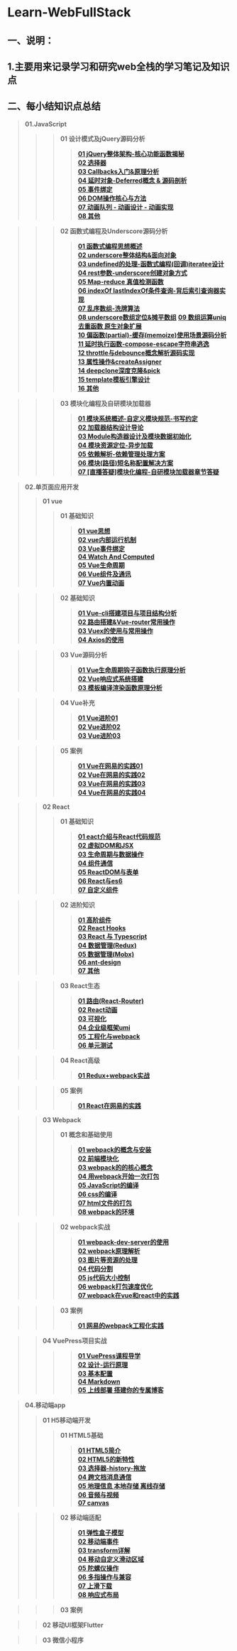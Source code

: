 # Learn-WebFullStack
## 一、说明：
## 1.主要用来记录学习和研究web全栈的学习笔记及知识点


## 二、每小结知识点总结
> **01.JavaScript**
>>> **01 设计模式及jQuery源码分析**
>>>> [**01 jQuery整体架构-核心功能函数揭秘**](https://github.com/lotosv2010/Learn-WebFullStack/blob/master/docs/Markdown/02-JavaScript/01-%E8%AE%BE%E8%AE%A1%E6%A8%A1%E5%BC%8F%20jQuery%E6%BA%90%E7%A0%81%E5%88%86%E6%9E%90/01-jQuery%E6%95%B4%E4%BD%93%E6%9E%B6%E6%9E%84-%E6%A0%B8%E5%BF%83%E5%8A%9F%E8%83%BD%E5%87%BD%E6%95%B0%E6%8F%AD%E7%A7%98.md)  
>>>> [**02 选择器**](https://github.com/lotosv2010/Learn-WebFullStack/blob/master/docs/Markdown/02-JavaScript/01-%E8%AE%BE%E8%AE%A1%E6%A8%A1%E5%BC%8F%20jQuery%E6%BA%90%E7%A0%81%E5%88%86%E6%9E%90/02-%E9%80%89%E6%8B%A9%E5%99%A8.md)  
>>>> [**03 Callbacks入门&原理分析**](https://github.com/lotosv2010/Learn-WebFullStack/blob/master/docs/Markdown/02-JavaScript/01-%E8%AE%BE%E8%AE%A1%E6%A8%A1%E5%BC%8F%20jQuery%E6%BA%90%E7%A0%81%E5%88%86%E6%9E%90/03-Callbacks%E5%85%A5%E9%97%A8%26%E5%8E%9F%E7%90%86%E5%88%86%E6%9E%90.md)  
>>>> [**04 延时对象-Deferred概念 & 源码剖析**](https://github.com/lotosv2010/Learn-WebFullStack/blob/master/docs/Markdown/02-JavaScript/01-%E8%AE%BE%E8%AE%A1%E6%A8%A1%E5%BC%8F%20jQuery%E6%BA%90%E7%A0%81%E5%88%86%E6%9E%90/04-%E5%BB%B6%E6%97%B6%E5%AF%B9%E8%B1%A1-Deferred%E6%A6%82%E5%BF%B5%20%26%20%E6%BA%90%E7%A0%81%E5%89%96%E6%9E%90.md)  
>>>> [**05 事件绑定**](https://github.com/lotosv2010/Learn-WebFullStack/blob/master/docs/Markdown/02-JavaScript/01-%E8%AE%BE%E8%AE%A1%E6%A8%A1%E5%BC%8F%20jQuery%E6%BA%90%E7%A0%81%E5%88%86%E6%9E%90/05-%E4%BA%8B%E4%BB%B6%E7%BB%91%E5%AE%9A.md)  
>>>> [**06 DOM操作核心与方法**](https://github.com/lotosv2010/Learn-WebFullStack/blob/master/docs/Markdown/02-JavaScript/01-%E8%AE%BE%E8%AE%A1%E6%A8%A1%E5%BC%8F%20jQuery%E6%BA%90%E7%A0%81%E5%88%86%E6%9E%90/06-DOM%E6%93%8D%E4%BD%9C%E6%A0%B8%E5%BF%83%E4%B8%8E%E6%96%B9%E6%B3%95.md)  
>>>> [**07 动画队列 - 动画设计 - 动画实现**](https://github.com/lotosv2010/Learn-WebFullStack/blob/master/docs/Markdown/02-JavaScript/01-%E8%AE%BE%E8%AE%A1%E6%A8%A1%E5%BC%8F%20jQuery%E6%BA%90%E7%A0%81%E5%88%86%E6%9E%90/07-%E5%8A%A8%E7%94%BB%E9%98%9F%E5%88%97%20-%20%E5%8A%A8%E7%94%BB%E8%AE%BE%E8%AE%A1%20-%20%E5%8A%A8%E7%94%BB%E5%AE%9E%E7%8E%B0%20-%20%E5%89%AF%E6%9C%AC.md)  
>>>> [**08 其他**](https://github.com/lotosv2010/Learn-WebFullStack/blob/master/docs/Markdown/02-JavaScript/01-%E8%AE%BE%E8%AE%A1%E6%A8%A1%E5%BC%8F%20jQuery%E6%BA%90%E7%A0%81%E5%88%86%E6%9E%90/08-%E5%85%B6%E4%BB%96.md)  

>>> **02 函数式编程及Underscore源码分析**
>>>> [**01 函数式编程思想概述**](https://github.com/lotosv2010/Learn-WebFullStack/blob/master/docs/Markdown/02-JavaScript/02-%E5%87%BD%E6%95%B0%E5%BC%8F%E7%BC%96%E7%A8%8B%20Underscore%E6%BA%90%E7%A0%81%E5%88%86%E6%9E%90/01-%E5%87%BD%E6%95%B0%E5%BC%8F%E7%BC%96%E7%A8%8B%E6%80%9D%E6%83%B3%E6%A6%82%E8%BF%B0.md)  
>>>> [**02 underscore整体结构&面向对象**](https://github.com/lotosv2010/Learn-WebFullStack/blob/master/docs/Markdown/02-JavaScript/02-%E5%87%BD%E6%95%B0%E5%BC%8F%E7%BC%96%E7%A8%8B%20Underscore%E6%BA%90%E7%A0%81%E5%88%86%E6%9E%90/02-underscore%E6%95%B4%E4%BD%93%E7%BB%93%E6%9E%84%20%26%20%E9%9D%A2%E5%90%91%E5%AF%B9%E8%B1%A1.md)  
>>>> [**03 undefined的处理-函数式编程(回调)iteratee设计**](https://github.com/lotosv2010/Learn-WebFullStack/blob/master/docs/Markdown/02-JavaScript/02-%E5%87%BD%E6%95%B0%E5%BC%8F%E7%BC%96%E7%A8%8B%20Underscore%E6%BA%90%E7%A0%81%E5%88%86%E6%9E%90/03-undefined%E7%9A%84%E5%A4%84%E7%90%86%20-%20%E5%87%BD%E6%95%B0%E5%BC%8F%E7%BC%96%E7%A8%8B(%E5%9B%9E%E8%B0%83)iteratee%E8%AE%BE%E8%AE%A1.md)  
>>>> [**04 rest参数-underscore创建对象方式**](https://github.com/lotosv2010/Learn-WebFullStack/blob/master/docs/Markdown/02-JavaScript/02-%E5%87%BD%E6%95%B0%E5%BC%8F%E7%BC%96%E7%A8%8B%20Underscore%E6%BA%90%E7%A0%81%E5%88%86%E6%9E%90/04-rest%E5%8F%82%E6%95%B0%20-%20underscore%E5%88%9B%E5%BB%BA%E5%AF%B9%E8%B1%A1%E6%96%B9%E5%BC%8F.md)  
>>>> [**05 Map-reduce 真值检测函数**](https://github.com/lotosv2010/Learn-WebFullStack/blob/master/docs/Markdown/02-JavaScript/02-%E5%87%BD%E6%95%B0%E5%BC%8F%E7%BC%96%E7%A8%8B%20Underscore%E6%BA%90%E7%A0%81%E5%88%86%E6%9E%90/05-Map-reduce%20%E7%9C%9F%E5%80%BC%E6%A3%80%E6%B5%8B%E5%87%BD%E6%95%B0.md)  
>>>> [**06 indexOf lastIndexOf条件查询-背后索引查询器实现**](https://github.com/lotosv2010/Learn-WebFullStack/blob/master/docs/Markdown/02-JavaScript/02-%E5%87%BD%E6%95%B0%E5%BC%8F%E7%BC%96%E7%A8%8B%20Underscore%E6%BA%90%E7%A0%81%E5%88%86%E6%9E%90/06-indexOf%20lastIndexOf%E6%9D%A1%E4%BB%B6%E6%9F%A5%E8%AF%A2-%E8%83%8C%E5%90%8E%E7%B4%A2%E5%BC%95%E6%9F%A5%E8%AF%A2%E5%99%A8%E5%AE%9E%E7%8E%B0.md)  
>>>> [**07 乱序数组-洗牌算法**](https://github.com/lotosv2010/Learn-WebFullStack/blob/master/docs/Markdown/02-JavaScript/02-%E5%87%BD%E6%95%B0%E5%BC%8F%E7%BC%96%E7%A8%8B%20Underscore%E6%BA%90%E7%A0%81%E5%88%86%E6%9E%90/07-%E4%B9%B1%E5%BA%8F%E6%95%B0%E7%BB%84%20-%20%E6%B4%97%E7%89%8C%E7%AE%97%E6%B3%95.md)  
>>>> [**08 underscore数组定位&摊平数组**](https://github.com/lotosv2010/Learn-WebFullStack/blob/master/docs/Markdown/02-JavaScript/02-%E5%87%BD%E6%95%B0%E5%BC%8F%E7%BC%96%E7%A8%8B%20Underscore%E6%BA%90%E7%A0%81%E5%88%86%E6%9E%90/08-underscore%E6%95%B0%E7%BB%84%E5%AE%9A%E4%BD%8D%20%26%20%E6%91%8A%E5%B9%B3%E6%95%B0%E7%BB%84.md) 
>>>> [**09 数组运算uniq去重函数 原生对象扩展**](https://github.com/lotosv2010/Learn-WebFullStack/blob/master/docs/Markdown/02-JavaScript/02-%E5%87%BD%E6%95%B0%E5%BC%8F%E7%BC%96%E7%A8%8B%20Underscore%E6%BA%90%E7%A0%81%E5%88%86%E6%9E%90/09-%E6%95%B0%E7%BB%84%E8%BF%90%E7%AE%97uniq%E5%8E%BB%E9%87%8D%E5%87%BD%E6%95%B0%20%E5%8E%9F%E7%94%9F%E5%AF%B9%E8%B1%A1%E6%89%A9%E5%B1%95.md)  
>>>> [**10 偏函数(partial)-缓存(memoize)使用场景源码分析**](https://github.com/lotosv2010/Learn-WebFullStack/blob/master/docs/Markdown/02-JavaScript/02-%E5%87%BD%E6%95%B0%E5%BC%8F%E7%BC%96%E7%A8%8B%20Underscore%E6%BA%90%E7%A0%81%E5%88%86%E6%9E%90/10-%E5%81%8F%E5%87%BD%E6%95%B0(partial)%20-%20%E7%BC%93%E5%AD%98(memoize)%E4%BD%BF%E7%94%A8%E5%9C%BA%E6%99%AF%E6%BA%90%E7%A0%81%E5%88%86%E6%9E%90.md)  
>>>> [**11 延时执行函数-compose-escape字符串逃逸**](https://github.com/lotosv2010/Learn-WebFullStack/blob/master/docs/Markdown/02-JavaScript/02-%E5%87%BD%E6%95%B0%E5%BC%8F%E7%BC%96%E7%A8%8B%20Underscore%E6%BA%90%E7%A0%81%E5%88%86%E6%9E%90/11-%E5%BB%B6%E6%97%B6%E6%89%A7%E8%A1%8C%E5%87%BD%E6%95%B0-%20compose-escape%E5%AD%97%E7%AC%A6%E4%B8%B2%E9%80%83%E9%80%B8.md)  
>>>> [**12 throttle与debounce概念解析源码实现**](https://github.com/lotosv2010/Learn-WebFullStack/blob/master/docs/Markdown/02-JavaScript/02-%E5%87%BD%E6%95%B0%E5%BC%8F%E7%BC%96%E7%A8%8B%20Underscore%E6%BA%90%E7%A0%81%E5%88%86%E6%9E%90/12-throttle%20%E4%B8%8E%20debounce%20%E6%A6%82%E5%BF%B5%E8%A7%A3%E6%9E%90%E6%BA%90%E7%A0%81%E5%AE%9E%E7%8E%B0.md)  
>>>> [**13 属性操作&createAssigner**](https://github.com/lotosv2010/Learn-WebFullStack/blob/master/docs/Markdown/02-JavaScript/02-%E5%87%BD%E6%95%B0%E5%BC%8F%E7%BC%96%E7%A8%8B%20Underscore%E6%BA%90%E7%A0%81%E5%88%86%E6%9E%90/13-%E5%B1%9E%E6%80%A7%E6%93%8D%E4%BD%9C%20%26%20createAssigner.md)  
>>>> [**14 deepclone深度克隆&pick**](https://github.com/lotosv2010/Learn-WebFullStack/blob/master/docs/Markdown/02-JavaScript/02-%E5%87%BD%E6%95%B0%E5%BC%8F%E7%BC%96%E7%A8%8B%20Underscore%E6%BA%90%E7%A0%81%E5%88%86%E6%9E%90/14-deepclone%20%E6%B7%B1%E5%BA%A6%E5%85%8B%E9%9A%86%20%26%20pick.md)  
>>>> [**15 template模板引擎设计**](https://github.com/lotosv2010/Learn-WebFullStack/blob/master/docs/Markdown/02-JavaScript/02-%E5%87%BD%E6%95%B0%E5%BC%8F%E7%BC%96%E7%A8%8B%20Underscore%E6%BA%90%E7%A0%81%E5%88%86%E6%9E%90/15-template%E6%A8%A1%E6%9D%BF%E5%BC%95%E6%93%8E%E8%AE%BE%E8%AE%A1.md)  
>>>> [**16 其他**](https://github.com/lotosv2010/Learn-WebFullStack/blob/master/docs/Markdown/02-JavaScript/02-%E5%87%BD%E6%95%B0%E5%BC%8F%E7%BC%96%E7%A8%8B%20Underscore%E6%BA%90%E7%A0%81%E5%88%86%E6%9E%90/16-%E5%85%B6%E4%BB%96.md) 

>>> **03 模块化编程及自研模块加载器**
>>>> [**01 模块系统概述-自定义模块规范-书写约定**](https://github.com/lotosv2010/Learn-WebFullStack/blob/master/docs/Markdown/02-JavaScript/03-%E6%A8%A1%E5%9D%97%E5%8C%96%E7%BC%96%E7%A8%8B%E5%8F%8A%E8%87%AA%E7%A0%94%E6%A8%A1%E5%9D%97%E5%8A%A0%E8%BD%BD%E5%99%A8/01-%E6%A8%A1%E5%9D%97%E7%B3%BB%E7%BB%9F%E6%A6%82%E8%BF%B0-%E8%87%AA%E5%AE%9A%E4%B9%89%E6%A8%A1%E5%9D%97%E8%A7%84%E8%8C%83-%E4%B9%A6%E5%86%99%E7%BA%A6%E5%AE%9A.md)  
>>>> [**02 加载器结构设计导论**](https://github.com/lotosv2010/Learn-WebFullStack/blob/master/docs/Markdown/02-JavaScript/03-%E6%A8%A1%E5%9D%97%E5%8C%96%E7%BC%96%E7%A8%8B%E5%8F%8A%E8%87%AA%E7%A0%94%E6%A8%A1%E5%9D%97%E5%8A%A0%E8%BD%BD%E5%99%A8/02-%E5%8A%A0%E8%BD%BD%E5%99%A8%E7%BB%93%E6%9E%84%E8%AE%BE%E8%AE%A1%E5%AF%BC%E8%AE%BA.md)  
>>>> [**03 Module构造器设计及模块数据初始化**](https://github.com/lotosv2010/Learn-WebFullStack/blob/master/docs/Markdown/02-JavaScript/03-%E6%A8%A1%E5%9D%97%E5%8C%96%E7%BC%96%E7%A8%8B%E5%8F%8A%E8%87%AA%E7%A0%94%E6%A8%A1%E5%9D%97%E5%8A%A0%E8%BD%BD%E5%99%A8/03-Module%E6%9E%84%E9%80%A0%E5%99%A8%E8%AE%BE%E8%AE%A1%E5%8F%8A%E6%A8%A1%E5%9D%97%E6%95%B0%E6%8D%AE%E5%88%9D%E5%A7%8B%E5%8C%96.md)  
>>>> [**04 模块资源定位-异步加载**](https://github.com/lotosv2010/Learn-WebFullStack/blob/master/docs/Markdown/02-JavaScript/03-%E6%A8%A1%E5%9D%97%E5%8C%96%E7%BC%96%E7%A8%8B%E5%8F%8A%E8%87%AA%E7%A0%94%E6%A8%A1%E5%9D%97%E5%8A%A0%E8%BD%BD%E5%99%A8/04-%E6%A8%A1%E5%9D%97%E8%B5%84%E6%BA%90%E5%AE%9A%E4%BD%8D-%E5%BC%82%E6%AD%A5%E5%8A%A0%E8%BD%BD.md)  
>>>> [**05 依赖解析-依赖管理处理方案**](https://github.com/lotosv2010/Learn-WebFullStack/blob/master/docs/Markdown/02-JavaScript/03-%E6%A8%A1%E5%9D%97%E5%8C%96%E7%BC%96%E7%A8%8B%E5%8F%8A%E8%87%AA%E7%A0%94%E6%A8%A1%E5%9D%97%E5%8A%A0%E8%BD%BD%E5%99%A8/05-%E4%BE%9D%E8%B5%96%E8%A7%A3%E6%9E%90-%E4%BE%9D%E8%B5%96%E7%AE%A1%E7%90%86%E5%A4%84%E7%90%86%E6%96%B9%E6%A1%88.md)  
>>>> [**06 模块(路径)短名称配置解决方案**](https://github.com/lotosv2010/Learn-WebFullStack/blob/master/docs/Markdown/02-JavaScript/03-%E6%A8%A1%E5%9D%97%E5%8C%96%E7%BC%96%E7%A8%8B%E5%8F%8A%E8%87%AA%E7%A0%94%E6%A8%A1%E5%9D%97%E5%8A%A0%E8%BD%BD%E5%99%A8/06-%E6%A8%A1%E5%9D%97(%E8%B7%AF%E5%BE%84)%E7%9F%AD%E5%90%8D%E7%A7%B0%E9%85%8D%E7%BD%AE%E8%A7%A3%E5%86%B3%E6%96%B9%E6%A1%88.md)  
>>>> [**07 [直播答疑]模块化编程-自研模块加载器章节答疑**](https://github.com/lotosv2010/Learn-WebFullStack/blob/master/docs/Markdown/02-JavaScript/03-%E6%A8%A1%E5%9D%97%E5%8C%96%E7%BC%96%E7%A8%8B%E5%8F%8A%E8%87%AA%E7%A0%94%E6%A8%A1%E5%9D%97%E5%8A%A0%E8%BD%BD%E5%99%A8/07-%5B%E7%9B%B4%E6%92%AD%E7%AD%94%E7%96%91%5D%E6%A8%A1%E5%9D%97%E5%8C%96%E7%BC%96%E7%A8%8B-%E8%87%AA%E7%A0%94%E6%A8%A1%E5%9D%97%E5%8A%A0%E8%BD%BD%E5%99%A8%E7%AB%A0%E8%8A%82%E7%AD%94%E7%96%91.md)  

> **02.单页面应用开发**
>> **01 vue**
>>> **01 基础知识**
>>>> [**01 vue思想**](https://github.com/lotosv2010/Learn-WebFullStack/blob/master/docs/Markdown/03-SinglePageApp/01-Vue/01-Vue%E5%9F%BA%E7%A1%80%E7%9F%A5%E8%AF%86/01-Vue%E6%80%9D%E6%83%B3.md)  
>>>> [**02 vue内部运行机制**](https://github.com/lotosv2010/Learn-WebFullStack/blob/master/docs/Markdown/03-SinglePageApp/01-Vue/01-Vue%E5%9F%BA%E7%A1%80%E7%9F%A5%E8%AF%86/02-Vue%E5%86%85%E9%83%A8%E8%BF%90%E8%A1%8C%E6%9C%BA%E5%88%B6.md)  
>>>> [**03 Vue事件绑定**](https://github.com/lotosv2010/Learn-WebFullStack/blob/master/docs/Markdown/03-SinglePageApp/01-Vue/01-Vue%E5%9F%BA%E7%A1%80%E7%9F%A5%E8%AF%86/03-Vue%E4%BA%8B%E4%BB%B6%E7%BB%91%E5%AE%9A.md)  
>>>> [**04 Watch And Computed**](https://github.com/lotosv2010/Learn-WebFullStack/blob/master/docs/Markdown/03-SinglePageApp/01-Vue/01-Vue%E5%9F%BA%E7%A1%80%E7%9F%A5%E8%AF%86/4-Watch%20And%20Computed.md)  
>>>> [**05 Vue生命周期**](https://github.com/lotosv2010/Learn-WebFullStack/blob/master/docs/Markdown/03-SinglePageApp/01-Vue/01-Vue%E5%9F%BA%E7%A1%80%E7%9F%A5%E8%AF%86/5-Vue%E7%94%9F%E5%91%BD%E5%91%A8%E6%9C%9F.md)  
>>>> [**06 Vue组件及通讯**](https://github.com/lotosv2010/Learn-WebFullStack/blob/master/docs/Markdown/03-SinglePageApp/01-Vue/01-Vue%E5%9F%BA%E7%A1%80%E7%9F%A5%E8%AF%86/6-Vue%E7%BB%84%E4%BB%B6%E5%8F%8A%E9%80%9A%E8%AE%AF.md)  
>>>> [**07 Vue内置动画**](https://github.com/lotosv2010/Learn-WebFullStack/blob/master/docs/Markdown/03-SinglePageApp/01-Vue/01-Vue%E5%9F%BA%E7%A1%80%E7%9F%A5%E8%AF%86/7-Vue%E5%86%85%E7%BD%AE%E5%8A%A8%E7%94%BB.md)  

>>> **02 基础知识**  
>>>> [**01 Vue-cli搭建项目与项目结构分析**](https://github.com/lotosv2010/Learn-WebFullStack/blob/master/docs/Markdown/03-SinglePageApp/01-Vue/02-Vue%E8%BF%9B%E9%98%B6%E7%9F%A5%E8%AF%86/01-Vue-cli%E6%90%AD%E5%BB%BA%E9%A1%B9%E7%9B%AE%E4%B8%8E%E9%A1%B9%E7%9B%AE%E7%BB%93%E6%9E%84%E5%88%86%E6%9E%90.md)  
>>>> [**02 路由搭建&Vue-router常用操作**](https://github.com/lotosv2010/Learn-WebFullStack/blob/master/docs/Markdown/03-SinglePageApp/01-Vue/02-Vue%E8%BF%9B%E9%98%B6%E7%9F%A5%E8%AF%86/02-%E8%B7%AF%E7%94%B1%E6%90%AD%E5%BB%BA%26Vue-router%E5%B8%B8%E7%94%A8%E6%93%8D%E4%BD%9C.md)  
>>>> [**03 Vuex的使用与常用操作**](https://github.com/lotosv2010/Learn-WebFullStack/blob/master/docs/Markdown/03-SinglePageApp/01-Vue/02-Vue%E8%BF%9B%E9%98%B6%E7%9F%A5%E8%AF%86/03-Vuex%E7%9A%84%E4%BD%BF%E7%94%A8%E4%B8%8E%E5%B8%B8%E7%94%A8%E6%93%8D%E4%BD%9C.md)  
>>>> [**04 Axios的使用**](https://github.com/lotosv2010/Learn-WebFullStack/blob/master/docs/Markdown/03-SinglePageApp/01-Vue/02-Vue%E8%BF%9B%E9%98%B6%E7%9F%A5%E8%AF%86/04-Axios%E7%9A%84%E4%BD%BF%E7%94%A8.md)  

>>> **03 Vue源码分析**  
>>>> [**01 Vue生命周期钩子函数执行原理分析**](https://github.com/lotosv2010/Learn-WebFullStack/blob/master/docs/Markdown/03-SinglePageApp/01-Vue/03-Vue%E6%BA%90%E7%A0%81%E5%88%86%E6%9E%90/01-Vue%E7%94%9F%E5%91%BD%E5%91%A8%E6%9C%9F%E9%92%A9%E5%AD%90%E5%87%BD%E6%95%B0%E6%89%A7%E8%A1%8C%E5%8E%9F%E7%90%86%E5%88%86%E6%9E%90.md)  
>>>> [**02 Vue响应式系统搭建**](https://github.com/lotosv2010/Learn-WebFullStack/blob/master/docs/Markdown/03-SinglePageApp/01-Vue/03-Vue%E6%BA%90%E7%A0%81%E5%88%86%E6%9E%90/02-Vue%E5%93%8D%E5%BA%94%E5%BC%8F%E7%B3%BB%E7%BB%9F%E6%90%AD%E5%BB%BA.md)  
>>>> [**03 模板编译渲染函数原理分析**](https://github.com/lotosv2010/Learn-WebFullStack/blob/master/docs/Markdown/03-SinglePageApp/01-Vue/03-Vue%E6%BA%90%E7%A0%81%E5%88%86%E6%9E%90/03-Vue%20%E6%A8%A1%E6%9D%BF%E7%BC%96%E8%AF%91%E6%B8%B2%E6%9F%93%E5%87%BD%E6%95%B0%E5%8E%9F%E7%90%86%E5%88%86%E6%9E%90.md)

>>> **04 Vue补充**  
>>>> [**01 Vue进阶01**](https://github.com/lotosv2010/Learn-WebFullStack/blob/master/docs/Markdown/03-SinglePageApp/01-Vue/04-Vue%E8%A1%A5%E5%85%85/01-Vue%E8%BF%9B%E9%98%B601.md)  
>>>> [**02 Vue进阶02**](https://github.com/lotosv2010/Learn-WebFullStack/blob/master/docs/Markdown/03-SinglePageApp/01-Vue/04-Vue%E8%A1%A5%E5%85%85/02-Vue%E8%BF%9B%E9%98%B602.md)  
>>>> [**03 Vue进阶03**](https://github.com/lotosv2010/Learn-WebFullStack/blob/master/docs/Markdown/03-SinglePageApp/01-Vue/04-Vue%E8%A1%A5%E5%85%85/03-Vue%E8%BF%9B%E9%98%B603.md)

>>> **05 案例**  
>>>> [**01 Vue在网易的实践01**](https://github.com/lotosv2010/Learn-WebFullStack/blob/master/docs/Markdown/03-SinglePageApp/01-Vue/05-%E6%A1%88%E4%BE%8B/01-Vue%E5%9C%A8%E7%BD%91%E6%98%93%E7%9A%84%E5%AE%9E%E8%B7%B501.md)  
>>>> [**02 Vue在网易的实践02**](https://github.com/lotosv2010/Learn-WebFullStack/blob/master/docs/Markdown/03-SinglePageApp/01-Vue/05-%E6%A1%88%E4%BE%8B/02-Vue%E5%9C%A8%E7%BD%91%E6%98%93%E7%9A%84%E5%AE%9E%E8%B7%B502.md)  
>>>> [**03 Vue在网易的实践03**](https://github.com/lotosv2010/Learn-WebFullStack/blob/master/docs/Markdown/03-SinglePageApp/01-Vue/05-%E6%A1%88%E4%BE%8B/03-Vue%E5%9C%A8%E7%BD%91%E6%98%93%E7%9A%84%E5%AE%9E%E8%B7%B503.md)  
>>>> [**04 Vue在网易的实践04**](https://github.com/lotosv2010/Learn-WebFullStack/blob/master/docs/Markdown/03-SinglePageApp/01-Vue/05-%E6%A1%88%E4%BE%8B/04-Vue%E5%9C%A8%E7%BD%91%E6%98%93%E7%9A%84%E5%AE%9E%E8%B7%B504.md)

>> **02 React**
>>> **01 基础知识**
>>>> [**01 eact介绍与React代码规范**](https://github.com/lotosv2010/Learn-WebFullStack/blob/master/docs/Markdown/03-SinglePageApp/02-React/01-React%E5%9F%BA%E7%A1%80/01-React%E4%BB%8B%E7%BB%8D%E4%B8%8EReact%E4%BB%A3%E7%A0%81%E8%A7%84%E8%8C%83.md)  
>>>> [**02 虚拟DOM和JSX**](https://github.com/lotosv2010/Learn-WebFullStack/blob/master/docs/Markdown/03-SinglePageApp/02-React/01-React%E5%9F%BA%E7%A1%80/02-%E8%99%9A%E6%8B%9FDOM%E5%92%8CJSX.md)  
>>>> [**03 生命周期与数据操作**](https://github.com/lotosv2010/Learn-WebFullStack/blob/master/docs/Markdown/03-SinglePageApp/02-React/01-React%E5%9F%BA%E7%A1%80/03-%E7%94%9F%E5%91%BD%E5%91%A8%E6%9C%9F%E4%B8%8E%E6%95%B0%E6%8D%AE%E6%93%8D%E4%BD%9C.md)  
>>>> [**04 组件通信**](https://github.com/lotosv2010/Learn-WebFullStack/blob/master/docs/Markdown/03-SinglePageApp/02-React/01-React%E5%9F%BA%E7%A1%80/04-%E7%BB%84%E4%BB%B6%E9%80%9A%E4%BF%A1.md)  
>>>> [**05 ReactDOM与表单**](https://github.com/lotosv2010/Learn-WebFullStack/blob/master/docs/Markdown/03-SinglePageApp/02-React/01-React%E5%9F%BA%E7%A1%80/05-ReactDOM%E4%B8%8E%E8%A1%A8%E5%8D%95.md)  
>>>> [**06 React与es6**](https://github.com/lotosv2010/Learn-WebFullStack/blob/master/docs/Markdown/03-SinglePageApp/02-React/01-React%E5%9F%BA%E7%A1%80/06-React%E4%B8%8Ees6.md)  
>>>> [**07 自定义组件**](https://github.com/lotosv2010/Learn-WebFullStack/blob/master/docs/Markdown/03-SinglePageApp/02-React/01-React%E5%9F%BA%E7%A1%80/07-%E8%87%AA%E5%AE%9A%E4%B9%89%E7%BB%84%E4%BB%B6.md)

>>> **02 进阶知识**
>>>> [**01 高阶组件**](https://github.com/lotosv2010/Learn-WebFullStack/blob/master/docs/Markdown/03-SinglePageApp/02-React/02-%E8%BF%9B%E9%98%B6%E7%9F%A5%E8%AF%86/01-%E9%AB%98%E9%98%B6%E7%BB%84%E4%BB%B6.md)  
>>>> [**02 React Hooks**](https://github.com/lotosv2010/Learn-WebFullStack/blob/master/docs/Markdown/03-SinglePageApp/02-React/02-%E8%BF%9B%E9%98%B6%E7%9F%A5%E8%AF%86/02-React%20Hooks.md)  
>>>> [**03 React 与 Typescript**](https://github.com/lotosv2010/Learn-WebFullStack/blob/master/docs/Markdown/03-SinglePageApp/02-React/02-%E8%BF%9B%E9%98%B6%E7%9F%A5%E8%AF%86/03-React%20%E4%B8%8E%20Typescript.md)  
>>>> [**04 数据管理(Redux)**](https://github.com/lotosv2010/Learn-WebFullStack/blob/master/docs/Markdown/03-SinglePageApp/02-React/02-%E8%BF%9B%E9%98%B6%E7%9F%A5%E8%AF%86/04-%E6%95%B0%E6%8D%AE%E7%AE%A1%E7%90%86(Redux).md)  
>>>> [**05 数据管理(Mobx)**](https://github.com/lotosv2010/Learn-WebFullStack/blob/master/docs/Markdown/03-SinglePageApp/02-React/02-%E8%BF%9B%E9%98%B6%E7%9F%A5%E8%AF%86/05-%E6%95%B0%E6%8D%AE%E7%AE%A1%E7%90%86(Mobx).md)  
>>>> [**06 ant-design**](https://github.com/lotosv2010/Learn-WebFullStack/blob/master/docs/Markdown/03-SinglePageApp/02-React/02-%E8%BF%9B%E9%98%B6%E7%9F%A5%E8%AF%86/06-ant-design.md)  
>>>> [**07 其他**](https://github.com/lotosv2010/Learn-WebFullStack/blob/master/docs/Markdown/03-SinglePageApp/02-React/02-%E8%BF%9B%E9%98%B6%E7%9F%A5%E8%AF%86/07-%E5%85%B6%E4%BB%96.md)

>>> **03 React生态**
>>>> [**01 路由(React-Router)**](https://github.com/lotosv2010/Learn-WebFullStack/blob/master/docs/Markdown/03-SinglePageApp/02-React/03-React%E7%94%9F%E6%80%81/01-%E8%B7%AF%E7%94%B1(React-Router).md)  
>>>> [**02 React动画**](https://github.com/lotosv2010/Learn-WebFullStack/blob/master/docs/Markdown/03-SinglePageApp/02-React/03-React%E7%94%9F%E6%80%81/02-React%E5%8A%A8%E7%94%BB.md)  
>>>> [**03 可视化**](https://github.com/lotosv2010/Learn-WebFullStack/blob/master/docs/Markdown/03-SinglePageApp/02-React/03-React%E7%94%9F%E6%80%81/03-%E5%8F%AF%E8%A7%86%E5%8C%96.md)  
>>>> [**04 企业级框架umi**](https://github.com/lotosv2010/Learn-WebFullStack/blob/master/docs/Markdown/03-SinglePageApp/02-React/03-React%E7%94%9F%E6%80%81/04-%E4%BC%81%E4%B8%9A%E7%BA%A7%E6%A1%86%E6%9E%B6umi%20.md)  
>>>> [**05 工程化与webpack**](https://github.com/lotosv2010/Learn-WebFullStack/blob/master/docs/Markdown/03-SinglePageApp/02-React/03-React生态/05-工程化与webpack.md)  
>>>> [**06 单元测试**](https://github.com/lotosv2010/Learn-WebFullStack/blob/master/docs/Markdown/03-SinglePageApp/02-React/03-React%E7%94%9F%E6%80%81/06-%E5%8D%95%E5%85%83%E6%B5%8B%E8%AF%95.md)  

>>> **04 React高级**
>>>> [**01 Redux+webpack实战**](https://github.com/lotosv2010/Learn-WebFullStack/blob/master/docs/Markdown/03-SinglePageApp/02-React/04-React%E9%AB%98%E7%BA%A7/01-React%2BReact-router%2BRedux%2Bwebpack%E5%AE%9E%E6%88%98.md)

>>> **05 案例**
>>>> [**01 React在网易的实践**](https://github.com/lotosv2010/Learn-WebFullStack/blob/master/docs/Markdown/03-SinglePageApp/02-React/05-%E6%A1%88%E4%BE%8B/01-React%E5%9C%A8%E7%BD%91%E6%98%93%E7%9A%84%E5%AE%9E%E8%B7%B5.md)

>> **03 Webpack**
>>> **01 概念和基础使用**
>>>> [**01 webpack的概念与安装**](https://github.com/lotosv2010/Learn-WebFullStack/blob/master/docs/Markdown/03-SinglePageApp/03-webpack/01-webpack%E7%9A%84%E6%A6%82%E5%BF%B5%E5%92%8C%E5%9F%BA%E7%A1%80%E4%BD%BF%E7%94%A8/01-webpack%E7%9A%84%E6%A6%82%E5%BF%B5%E4%B8%8E%E5%AE%89%E8%A3%85.md)  
>>>> [**02 前端模块化**](https://github.com/lotosv2010/Learn-WebFullStack/blob/master/docs/Markdown/03-SinglePageApp/03-webpack/01-webpack%E7%9A%84%E6%A6%82%E5%BF%B5%E5%92%8C%E5%9F%BA%E7%A1%80%E4%BD%BF%E7%94%A8/02-%E5%89%8D%E7%AB%AF%E6%A8%A1%E5%9D%97%E5%8C%96.md)  
>>>> [**03 webpack的的核心概念**](https://github.com/lotosv2010/Learn-WebFullStack/blob/master/docs/Markdown/03-SinglePageApp/03-webpack/01-webpack%E7%9A%84%E6%A6%82%E5%BF%B5%E5%92%8C%E5%9F%BA%E7%A1%80%E4%BD%BF%E7%94%A8/03-webpack%E7%9A%84%E7%9A%84%E6%A0%B8%E5%BF%83%E6%A6%82%E5%BF%B5.md)  
>>>> [**04 用webpack开始一次打包**](https://github.com/lotosv2010/Learn-WebFullStack/blob/master/docs/Markdown/03-SinglePageApp/03-webpack/01-webpack%E7%9A%84%E6%A6%82%E5%BF%B5%E5%92%8C%E5%9F%BA%E7%A1%80%E4%BD%BF%E7%94%A8/04-%E7%94%A8webpack%E5%BC%80%E5%A7%8B%E4%B8%80%E6%AC%A1%E6%89%93%E5%8C%85.md)  
>>>> [**05 JavaScript的编译**](https://github.com/lotosv2010/Learn-WebFullStack/blob/master/docs/Markdown/03-SinglePageApp/03-webpack/01-webpack%E7%9A%84%E6%A6%82%E5%BF%B5%E5%92%8C%E5%9F%BA%E7%A1%80%E4%BD%BF%E7%94%A8/05-JavaScript%E7%9A%84%E7%BC%96%E8%AF%91.md)  
>>>> [**06 css的编译**](https://github.com/lotosv2010/Learn-WebFullStack/blob/master/docs/Markdown/03-SinglePageApp/03-webpack/01-webpack%E7%9A%84%E6%A6%82%E5%BF%B5%E5%92%8C%E5%9F%BA%E7%A1%80%E4%BD%BF%E7%94%A8/06-css%E7%9A%84%E7%BC%96%E8%AF%91.md)  
>>>> [**07 html文件的打包**](https://github.com/lotosv2010/Learn-WebFullStack/blob/master/docs/Markdown/03-SinglePageApp/03-webpack/01-webpack%E7%9A%84%E6%A6%82%E5%BF%B5%E5%92%8C%E5%9F%BA%E7%A1%80%E4%BD%BF%E7%94%A8/07-html%E6%96%87%E4%BB%B6%E7%9A%84%E6%89%93%E5%8C%85.md)  
>>>> [**08 webpack的环境**](https://github.com/lotosv2010/Learn-WebFullStack/blob/master/docs/Markdown/03-SinglePageApp/03-webpack/01-webpack%E7%9A%84%E6%A6%82%E5%BF%B5%E5%92%8C%E5%9F%BA%E7%A1%80%E4%BD%BF%E7%94%A8/08-webpack%E7%9A%84%E7%8E%AF%E5%A2%83.md)

>>> **02 webpack实战**
>>>> [**01 webpack-dev-server的使用**](https://github.com/lotosv2010/Learn-WebFullStack/blob/master/docs/Markdown/03-SinglePageApp/03-webpack/02-webpack%E5%AE%9E%E6%88%98/01-webpack-dev-server%E7%9A%84%E4%BD%BF%E7%94%A8.md)  
>>>> [**02 webpack原理解析**](https://github.com/lotosv2010/Learn-WebFullStack/blob/master/docs/Markdown/03-SinglePageApp/03-webpack/02-webpack%E5%AE%9E%E6%88%98/02-webpack%E5%8E%9F%E7%90%86%E8%A7%A3%E6%9E%90.md)  
>>>> [**03 图片等资源的处理**](https://github.com/lotosv2010/Learn-WebFullStack/blob/master/docs/Markdown/03-SinglePageApp/03-webpack/02-webpack%E5%AE%9E%E6%88%98/03-%E5%9B%BE%E7%89%87%E7%AD%89%E8%B5%84%E6%BA%90%E7%9A%84%E5%A4%84%E7%90%86.md)  
>>>> [**04 代码分割**](https://github.com/lotosv2010/Learn-WebFullStack/blob/master/docs/Markdown/03-SinglePageApp/03-webpack/02-webpack%E5%AE%9E%E6%88%98/04-%E4%BB%A3%E7%A0%81%E5%88%86%E5%89%B2.md)  
>>>> [**05 js代码大小控制**](https://github.com/lotosv2010/Learn-WebFullStack/blob/master/docs/Markdown/03-SinglePageApp/03-webpack/02-webpack%E5%AE%9E%E6%88%98/05-js%E4%BB%A3%E7%A0%81%E5%A4%A7%E5%B0%8F%E6%8E%A7%E5%88%B6.md)  
>>>> [**06 webpack打包速度优化**](https://github.com/lotosv2010/Learn-WebFullStack/blob/master/docs/Markdown/03-SinglePageApp/03-webpack/02-webpack%E5%AE%9E%E6%88%98/06-webpack%E6%89%93%E5%8C%85%E9%80%9F%E5%BA%A6%E4%BC%98%E5%8C%96.md)  
>>>> [**07 webpack在vue和react中的实践**](https://github.com/lotosv2010/Learn-WebFullStack/blob/master/docs/Markdown/03-SinglePageApp/03-webpack/02-webpack%E5%AE%9E%E6%88%98/07-webpack%E5%9C%A8vue%E5%92%8Creact%E4%B8%AD%E7%9A%84%E5%AE%9E%E8%B7%B5.md)

>>> **03 案例**
>>>> [**01 网易的webpack工程化实践**](https://github.com/lotosv2010/Learn-WebFullStack/blob/master/docs/Markdown/03-SinglePageApp/03-webpack/03-%E6%A1%88%E4%BE%8B/01-%E7%BD%91%E6%98%93%E7%9A%84webpack%E5%B7%A5%E7%A8%8B%E5%8C%96%E5%AE%9E%E8%B7%B5.md)  

>> **04 VuePress项目实战**
>>>> [**01 VuePress课程导学**](https://github.com/lotosv2010/Learn-WebFullStack/blob/master/docs/Markdown/03-SinglePageApp/04-VuePress%E9%A1%B9%E7%9B%AE%E5%AE%9E%E6%88%98/01--VuePress%E8%AF%BE%E7%A8%8B%E5%AF%BC%E5%AD%A6.md)  
>>>> [**02 设计-运行原理**](https://github.com/lotosv2010/Learn-WebFullStack/blob/master/docs/Markdown/03-SinglePageApp/04-VuePress%E9%A1%B9%E7%9B%AE%E5%AE%9E%E6%88%98/02-%E8%AE%BE%E8%AE%A1-%E8%BF%90%E8%A1%8C%E5%8E%9F%E7%90%86.md)  
>>>> [**03  基本配置**](https://github.com/lotosv2010/Learn-WebFullStack/blob/master/docs/Markdown/03-SinglePageApp/04-VuePress%E9%A1%B9%E7%9B%AE%E5%AE%9E%E6%88%98/03-%E5%9F%BA%E6%9C%AC%E9%85%8D%E7%BD%AE.md)  
>>>> [**04 Markdown**](https://github.com/lotosv2010/Learn-WebFullStack/blob/master/docs/Markdown/03-SinglePageApp/04-VuePress%E9%A1%B9%E7%9B%AE%E5%AE%9E%E6%88%98/04-Markdown.md)  
>>>> [**05 上线部署 搭建你的专属博客**](https://github.com/lotosv2010/Learn-WebFullStack/blob/master/docs/Markdown/03-SinglePageApp/04-VuePress%E9%A1%B9%E7%9B%AE%E5%AE%9E%E6%88%98/05-%E4%B8%8A%E7%BA%BF%E9%83%A8%E7%BD%B2%20%E6%90%AD%E5%BB%BA%E4%BD%A0%E7%9A%84%E4%B8%93%E5%B1%9E%E5%8D%9A%E5%AE%A2.md)  

> **04.移动端app**
>> **01 H5移动端开发**
>>> **01 HTML5基础**
>>>> [**01 HTML5简介**](https://github.com/lotosv2010/Learn-WebFullStack/blob/master/docs/Markdown/04-MobileApp/01-H5%E7%A7%BB%E5%8A%A8%E7%AB%AF%E5%BC%80%E5%8F%91/1-HTML5%E5%9F%BA%E7%A1%80/01-HTML5%E7%AE%80%E4%BB%8B.md)  
>>>> [**02 HTML5的新特性**](https://github.com/lotosv2010/Learn-WebFullStack/blob/master/docs/Markdown/04-MobileApp/01-H5%E7%A7%BB%E5%8A%A8%E7%AB%AF%E5%BC%80%E5%8F%91/1-HTML5%E5%9F%BA%E7%A1%80/02-HTML5%E7%9A%84%E6%96%B0%E7%89%B9%E6%80%A7.md)  
>>>> [**03 选择器-history-拖放**](https://github.com/lotosv2010/Learn-WebFullStack/blob/master/docs/Markdown/04-MobileApp/01-H5%E7%A7%BB%E5%8A%A8%E7%AB%AF%E5%BC%80%E5%8F%91/1-HTML5%E5%9F%BA%E7%A1%80/03-%E9%80%89%E6%8B%A9%E5%99%A8-history-%E6%8B%96%E6%94%BE.md)  
>>>> [**04 跨文档消息通信**](https://github.com/lotosv2010/Learn-WebFullStack/blob/master/docs/Markdown/04-MobileApp/01-H5%E7%A7%BB%E5%8A%A8%E7%AB%AF%E5%BC%80%E5%8F%91/1-HTML5%E5%9F%BA%E7%A1%80/4-%E8%B7%A8%E6%96%87%E6%A1%A3%E6%B6%88%E6%81%AF%E9%80%9A%E4%BF%A1.md)  
>>>> [**05 地理信息 本地存储 离线存储**](https://github.com/lotosv2010/Learn-WebFullStack/blob/master/docs/Markdown/04-MobileApp/01-H5%E7%A7%BB%E5%8A%A8%E7%AB%AF%E5%BC%80%E5%8F%91/1-HTML5%E5%9F%BA%E7%A1%80/5-%E5%9C%B0%E7%90%86%E4%BF%A1%E6%81%AF%20%E6%9C%AC%E5%9C%B0%E5%AD%98%E5%82%A8%20%E7%A6%BB%E7%BA%BF%E5%AD%98%E5%82%A8.md)  
>>>> [**06 音频与视频**](https://github.com/lotosv2010/Learn-WebFullStack/blob/master/docs/Markdown/04-MobileApp/01-H5%E7%A7%BB%E5%8A%A8%E7%AB%AF%E5%BC%80%E5%8F%91/1-HTML5%E5%9F%BA%E7%A1%80/6-%E9%9F%B3%E9%A2%91%E4%B8%8E%E8%A7%86%E9%A2%91.md)  
>>>> [**07 canvas**](https://github.com/lotosv2010/Learn-WebFullStack/blob/master/docs/Markdown/04-MobileApp/01-H5%E7%A7%BB%E5%8A%A8%E7%AB%AF%E5%BC%80%E5%8F%91/1-HTML5%E5%9F%BA%E7%A1%80/7-canvas.md)  

>>> **02 移动端适配**
>>>> [**01 弹性盒子模型**](https://github.com/lotosv2010/Learn-WebFullStack/blob/master/docs/Markdown/04-MobileApp/01-H5%E7%A7%BB%E5%8A%A8%E7%AB%AF%E5%BC%80%E5%8F%91/2-%E7%A7%BB%E5%8A%A8%E7%AB%AF%E9%80%82%E9%85%8D/01-%E5%BC%B9%E6%80%A7%E7%9B%92%E5%AD%90%E6%A8%A1%E5%9E%8B.md)  
>>>> [**02 移动端事件**](https://github.com/lotosv2010/Learn-WebFullStack/blob/master/docs/Markdown/04-MobileApp/01-H5%E7%A7%BB%E5%8A%A8%E7%AB%AF%E5%BC%80%E5%8F%91/2-%E7%A7%BB%E5%8A%A8%E7%AB%AF%E9%80%82%E9%85%8D/02-%E7%A7%BB%E5%8A%A8%E7%AB%AF%E4%BA%8B%E4%BB%B6.md)  
>>>> [**03 transform详解**](https://github.com/lotosv2010/Learn-WebFullStack/blob/master/docs/Markdown/04-MobileApp/01-H5%E7%A7%BB%E5%8A%A8%E7%AB%AF%E5%BC%80%E5%8F%91/2-%E7%A7%BB%E5%8A%A8%E7%AB%AF%E9%80%82%E9%85%8D/03-transform%E8%AF%A6%E8%A7%A3.md)  
>>>> [**04 移动自定义滑动区域**](https://github.com/lotosv2010/Learn-WebFullStack/blob/master/docs/Markdown/04-MobileApp/01-H5%E7%A7%BB%E5%8A%A8%E7%AB%AF%E5%BC%80%E5%8F%91/2-%E7%A7%BB%E5%8A%A8%E7%AB%AF%E9%80%82%E9%85%8D/04-%E7%A7%BB%E5%8A%A8%E8%87%AA%E5%AE%9A%E4%B9%89%E6%BB%91%E5%8A%A8%E5%8C%BA%E5%9F%9F.md)  
>>>> [**05 陀螺仪操作**](https://github.com/lotosv2010/Learn-WebFullStack/blob/master/docs/Markdown/04-MobileApp/01-H5%E7%A7%BB%E5%8A%A8%E7%AB%AF%E5%BC%80%E5%8F%91/2-%E7%A7%BB%E5%8A%A8%E7%AB%AF%E9%80%82%E9%85%8D/05-%E9%99%80%E8%9E%BA%E4%BB%AA%E6%93%8D%E4%BD%9C.md)  
>>>> [**06 多指操作与兼容**](https://github.com/lotosv2010/Learn-WebFullStack/blob/master/docs/Markdown/04-MobileApp/01-H5%E7%A7%BB%E5%8A%A8%E7%AB%AF%E5%BC%80%E5%8F%91/2-%E7%A7%BB%E5%8A%A8%E7%AB%AF%E9%80%82%E9%85%8D/06-%E5%A4%9A%E6%8C%87%E6%93%8D%E4%BD%9C%E4%B8%8E%E5%85%BC%E5%AE%B9.md)  
>>>> [**07 上滑下载**](https://github.com/lotosv2010/Learn-WebFullStack/blob/master/docs/Markdown/04-MobileApp/01-H5%E7%A7%BB%E5%8A%A8%E7%AB%AF%E5%BC%80%E5%8F%91/2-%E7%A7%BB%E5%8A%A8%E7%AB%AF%E9%80%82%E9%85%8D/07-%E4%B8%8A%E6%BB%91%E4%B8%8B%E8%BD%BD.md)  
>>>> [**08 响应式布局**](https://github.com/lotosv2010/Learn-WebFullStack/blob/master/docs/Markdown/04-MobileApp/01-H5%E7%A7%BB%E5%8A%A8%E7%AB%AF%E5%BC%80%E5%8F%91/2-%E7%A7%BB%E5%8A%A8%E7%AB%AF%E9%80%82%E9%85%8D/08-%E5%93%8D%E5%BA%94%E5%BC%8F%E5%B8%83%E5%B1%80.md)  

>>> **03 案例**

>> **02 移动UI框架Flutter**

>> **03 微信小程序**